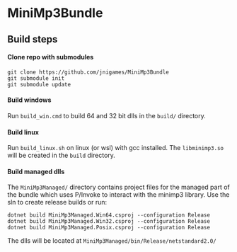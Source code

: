 # MiniMp3Bundle

## Build steps
#### Clone repo with submodules
```
git clone https://github.com/jnigames/MiniMp3Bundle
git submodule init
git submodule update
```

#### Build windows
Run `build_win.cmd` to build 64 and 32 bit dlls in the `build/` directory.

#### Build linux
Run `build_linux.sh` on linux (or wsl) with gcc installed. The `libminimp3.so` will be created in the `build` directory.

#### Build managed dlls
The `MiniMp3Managed/` directory contains project files for the managed part of the bundle which uses P/Invoke to interact with the minimp3 library.
Use the sln to create release builds or run:
```
dotnet build MiniMp3Managed.Win64.csproj --configuration Release
dotnet build MiniMp3Managed.Win32.csproj --configuration Release
dotnet build MiniMp3Managed.Posix.csproj --configuration Release
```
The dlls will be located at `MiniMp3Managed/bin/Release/netstandard2.0/`

